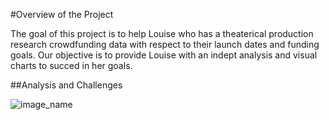 #Overview of the Project

The goal of this project is to help Louise who has a theaterical production research crowdfunding data with respect to their launch dates and funding goals. Our objective is to provide Louise with an indept analysis and visual charts to succed in her goals.

##Analysis and Challenges

![image_name](path/to/image_name.png)
